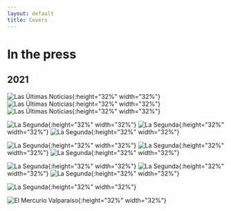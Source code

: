 ```yaml
---
layout: default
title: Covers
---
```


<h1>In the press</h1>

## 2021

![Las Últimas Noticias](/img/20210719%20-%20LUN.png){:height="32%" width="32%"} ![Las Últimas Noticias](/img/20210720%20-%20LUN.png){:height="32%" width="32%"} ![Las Últimas Noticias](/img/20211122%20-%20LUN.png){:height="32%" width="32%"}

![La Segunda](/img/20211124%20-%20La%20Segunda.png){:height="32%" width="32%"} ![La Segunda](/img/20210719%20-%20La%20Segunda.png){:height="32%" width="32%"} ![La Segunda](/img/20210806%20-%20La%20Segunda.png){:height="32%" width="32%"}

![La Segunda](/img/20210806%20-%20La%20Segunda.png){:height="32%" width="32%"} ![La Segunda](/img/20211004%20-%20La%20Segunda.png){:height="32%" width="32%"} ![La Segunda](/img/20210909%20-%20La%20Segunda.png){:height="32%" width="32%"}


![La Segunda](/img/20210824%20-%20La%20Segunda.png){:height="32%" width="32%"} ![La Segunda](/img/20210922%20-%20La%20Segunda.png){:height="32%" width="32%"} ![La Segunda](/img/20210924%20-%20La%20Segunda.png){:height="32%" width="32%"}

![La Segunda](/img/20211019%20-%20La%20Segunda.png){:height="32%" width="32%"}

![El Mercurio Valparaíso](/img/20210808%20-%20MercurioValpo.png){:height="32%" width="32%"}
